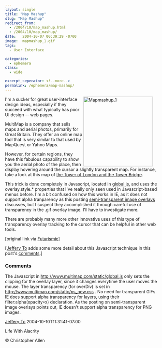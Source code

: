 ```yaml
---
layout: single
title: "Map Mashup"
slug: "Map Mashup"
redirect_from:
  - /2004/10/map_mashup.html
  - /2004/10/map_mashup/
date:   2004-10-07 00:39:29 -0700
image:  mapmashup_1.gif
tags: 
  - User Interface

categories:
  - ephemera
class:
  - wide

excerpt_seperator: <!--more-->
permalink: /ephemera/map-mashup/
---
```


<a href="https://web.archive.org/web/20050117010708/http://lifewithalacrity.blogs.com/photos/uncategorized/mapmashup_1.gif"><img width="230px" style=" margin-right:15px" align="right"  src="{{ site.url }}{{ site.baseurl }}/assets/images/mapmashup_1.gif" alt="Mapmashup_1"/></a>I'm a sucker for great user-interface design ideas, especially if they succeed with what typically has poor UI design -- web pages.

MultiMap is a company that sells maps and aerial photos, primarily for Great Britain. They offer an online map tool that is very similar to that used by MapQuest or Yahoo Maps.

However, for certain regions, they have this fabulous capability to show you the aerial photo of the place, then display hovering around the cursor a slightly transparent map. For instance, take a look at this map of [the Tower of London and the Tower Bridge](http://www.multimap.com/map/photo.cgi?client=public&X=533258&Y=180057&width=500&height=310&gride=529090&gridn=179645&srec=0&coordsys=gb&db=pc&pc=&zm=0&scale=10000&up.x=186&up.y=3).

This trick is done completely in Javascript, located in [global.js](http://www.multimap.com/static/global.js), and uses the overlay.style.* properties that I've really only seen used in Javascript-based menus before. I'm a bit confused on how this works in IE, as it does not support alpha tranparency as this posting [semi-transparent image overlays](http://persistent.info/archives/2004/04/27/overlays) discusses, but I suspect they accomplished it through careful use of transparency in the .gif overlay image. I'll have to investigate more.

There are probably many more other innovative uses of this type of transparency overlay tracking to the cursor that can be helpful in other web tools.

\[original link via [Futurismic](https://web.archive.org/web/20041204090151/http://www.futurismic.com/2004/10/magical-maps.html)\]

\[[Jeffery To](http://www.thingsthemselves.com/) adds some more detail about this Javascript technique in this post's [comments](/2004/10/map_mashup.html#comments).\]

### Comments

The Javascript in http://www.multimap.com/static/global.js only sets the clipping for the overlay layer, since it changes everytime the user moves the mouse. The layer transparency (for overDiv) is set in http://www.multimap.com/static/ps_new.css . No need for transparent GIFs. IE does support alpha transparency for layers, using their filter:alpha(opacity=x) declaration. As the posting on semi-transparent image overlays points out, IE doesn't support alpha transparency for PNG images.

[Jeffery To](http://www.thingsthemselves.com/) 2004-10-10T11:31:41-07:00

<!-- [User Interface](/tags/user-interface/) [Web/Tech](/tags/web/tech/) [user interface](/tags/user-interface/) [web](/tags/web/) [map](/tags/map/) [graphic](/tags/graphic/) [overlay](/tags/overlay/) [transparency](/tags/transparency/) [cursor](/tags/cursor/) -->

Life With Alacrity

© Christopher Allen
